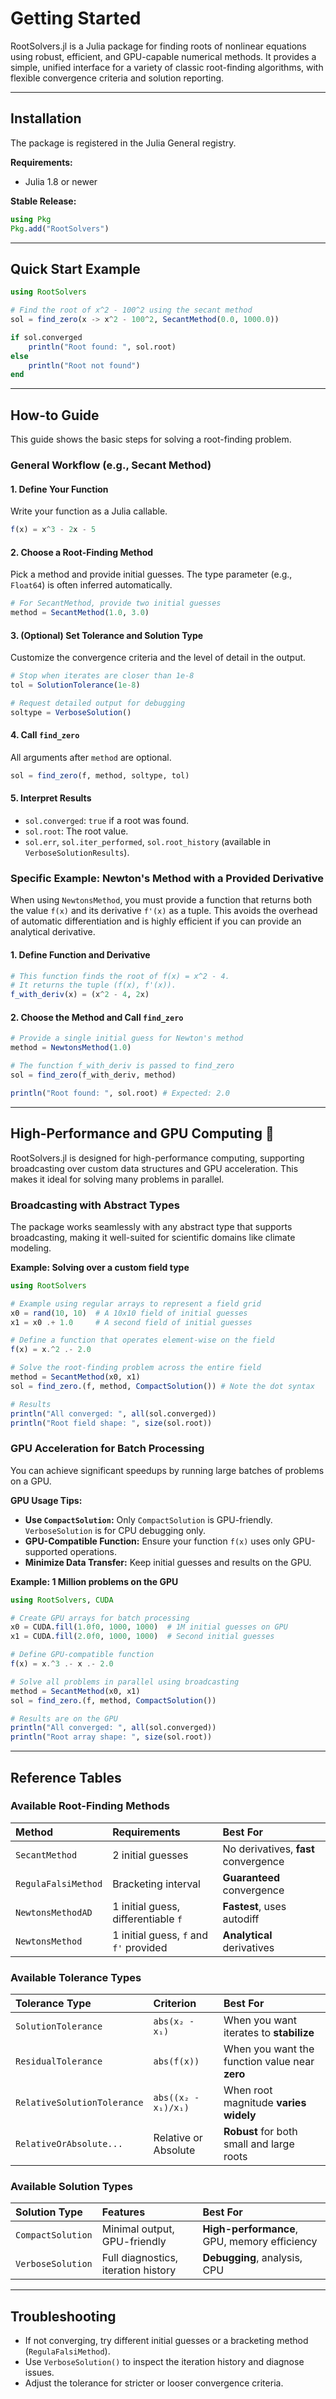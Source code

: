 # Getting Started

RootSolvers.jl is a Julia package for finding roots of nonlinear equations using robust, efficient, and GPU-capable numerical methods. It provides a simple, unified interface for a variety of classic root-finding algorithms, with flexible convergence criteria and solution reporting.

---

## Installation

The package is registered in the Julia General registry.

**Requirements:**
- Julia 1.8 or newer

**Stable Release:**
```julia
using Pkg
Pkg.add("RootSolvers")
```

---

## Quick Start Example
```julia
using RootSolvers

# Find the root of x^2 - 100^2 using the secant method
sol = find_zero(x -> x^2 - 100^2, SecantMethod(0.0, 1000.0))

if sol.converged
    println("Root found: ", sol.root)
else
    println("Root not found")
end
```

---

## How-to Guide

This guide shows the basic steps for solving a root-finding problem.

### General Workflow (e.g., Secant Method)

#### 1. Define Your Function
Write your function as a Julia callable.
```julia
f(x) = x^3 - 2x - 5
```

#### 2. Choose a Root-Finding Method
Pick a method and provide initial guesses. The type parameter (e.g., `Float64`) is often inferred automatically.
```julia
# For SecantMethod, provide two initial guesses
method = SecantMethod(1.0, 3.0)
```

#### 3. (Optional) Set Tolerance and Solution Type
Customize the convergence criteria and the level of detail in the output.
```julia
# Stop when iterates are closer than 1e-8
tol = SolutionTolerance(1e-8)

# Request detailed output for debugging
soltype = VerboseSolution()
```

#### 4. Call `find_zero`
All arguments after `method` are optional.
```julia
sol = find_zero(f, method, soltype, tol)
```

#### 5. Interpret Results
- `sol.converged`: `true` if a root was found.
- `sol.root`: The root value.
- `sol.err`, `sol.iter_performed`, `sol.root_history` (available in `VerboseSolutionResults`).


### Specific Example: Newton's Method with a Provided Derivative

When using `NewtonsMethod`, you must provide a function that returns both the value `f(x)` and its derivative `f'(x)` as a tuple. This avoids the overhead of automatic differentiation and is highly efficient if you can provide an analytical derivative.

#### 1. Define Function and Derivative
```julia
# This function finds the root of f(x) = x^2 - 4.
# It returns the tuple (f(x), f'(x)).
f_with_deriv(x) = (x^2 - 4, 2x)
```

#### 2. Choose the Method and Call `find_zero`
```julia
# Provide a single initial guess for Newton's method
method = NewtonsMethod(1.0)

# The function f_with_deriv is passed to find_zero
sol = find_zero(f_with_deriv, method)

println("Root found: ", sol.root) # Expected: 2.0
```

---

## High-Performance and GPU Computing 🚀

RootSolvers.jl is designed for high-performance computing, supporting broadcasting over custom data structures and GPU acceleration. This makes it ideal for solving many problems in parallel.

### Broadcasting with Abstract Types
The package works seamlessly with any abstract type that supports broadcasting, making it well-suited for scientific domains like climate modeling.

**Example: Solving over a custom field type**
```julia
using RootSolvers

# Example using regular arrays to represent a field grid
x0 = rand(10, 10)  # A 10x10 field of initial guesses
x1 = x0 .+ 1.0     # A second field of initial guesses

# Define a function that operates element-wise on the field
f(x) = x.^2 .- 2.0

# Solve the root-finding problem across the entire field
method = SecantMethod(x0, x1)
sol = find_zero.(f, method, CompactSolution()) # Note the dot syntax

# Results
println("All converged: ", all(sol.converged))
println("Root field shape: ", size(sol.root))
```

### GPU Acceleration for Batch Processing
You can achieve significant speedups by running large batches of problems on a GPU.

**GPU Usage Tips:**
- **Use `CompactSolution`:** Only `CompactSolution` is GPU-friendly. `VerboseSolution` is for CPU debugging only.
- **GPU-Compatible Function:** Ensure your function `f(x)` uses only GPU-supported operations.
- **Minimize Data Transfer:** Keep initial guesses and results on the GPU.

**Example: 1 Million problems on the GPU**
```julia
using RootSolvers, CUDA

# Create GPU arrays for batch processing
x0 = CUDA.fill(1.0f0, 1000, 1000)  # 1M initial guesses on GPU
x1 = CUDA.fill(2.0f0, 1000, 1000)  # Second initial guesses

# Define GPU-compatible function
f(x) = x.^3 .- x .- 2.0

# Solve all problems in parallel using broadcasting
method = SecantMethod(x0, x1)
sol = find_zero.(f, method, CompactSolution())

# Results are on the GPU
println("All converged: ", all(sol.converged))
println("Root array shape: ", size(sol.root))
```

---

## Reference Tables

### Available Root-Finding Methods

| Method | Requirements | Best For |
| :--- | :--- | :--- |
| `SecantMethod` | 2 initial guesses | No derivatives, **fast** convergence|
| `RegulaFalsiMethod` | Bracketing interval | **Guaranteed** convergence |
| `NewtonsMethodAD` | 1 initial guess, differentiable `f` | **Fastest**, uses autodiff |
| `NewtonsMethod` | 1 initial guess, `f` and `f'` provided | **Analytical** derivatives |

### Available Tolerance Types

| Tolerance Type | Criterion | Best For |
| :--- | :--- | :--- |
| `SolutionTolerance` | `abs(x₂ - x₁)` | When you want iterates to **stabilize** |
| `ResidualTolerance` | `abs(f(x))` | When you want the function value near **zero** |
| `RelativeSolutionTolerance` | `abs((x₂ - x₁)/x₁)` | When root magnitude **varies widely** |
| `RelativeOrAbsolute...`| Relative or Absolute | **Robust** for both small and large roots |

### Available Solution Types

| Solution Type | Features | Best For |
| :--- | :--- | :--- |
| `CompactSolution` | Minimal output, GPU-friendly | **High-performance**, GPU, memory efficiency |
| `VerboseSolution` | Full diagnostics, iteration history | **Debugging**, analysis, CPU |

---

## Troubleshooting
- If not converging, try different initial guesses or a bracketing method (`RegulaFalsiMethod`).
- Use `VerboseSolution()` to inspect the iteration history and diagnose issues.
- Adjust the tolerance for stricter or looser convergence criteria.
